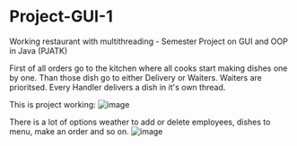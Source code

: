 # Project-GUI-1
Working restaurant with multithreading - Semester Project on GUI and OOP in Java (PJATK)

First of all orders go to the kitchen where all cooks start making dishes one by one. Than those dish go to either Delivery or Waiters. Waiters are prioritsed. Every Handler delivers a dish in it's own thread.

This is project working:
![image](https://github.com/LaneyBlack/Project-GUI-1/assets/44290162/f2107cba-5c3b-4030-91e1-7680562c49ae)

There is a lot of options weather to add or delete employees, dishes to menu, make an order and so on.
![image](https://github.com/LaneyBlack/Project-GUI-1/assets/44290162/d0a58f75-46aa-4409-8de2-b35dda7da8a0)


